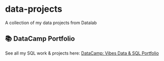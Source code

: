 # data-projects
A collection of my data projects from Datalab 

## 📚 DataCamp Portfolio
See all my SQL work & projects here: [DataCamp: Vibes Data & SQL Portfolio](https://www.datacamp.com/portfolio/vibes)
